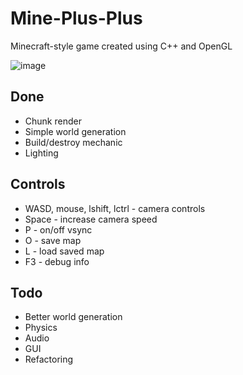 # Mine-Plus-Plus
Minecraft-style game created using C++ and OpenGL

![image](https://user-images.githubusercontent.com/25245692/110043085-3b4a7580-7d60-11eb-9cba-13e3757f81c9.png)

## Done
- Chunk render
- Simple world generation
- Build/destroy mechanic
- Lighting 

## Controls
- WASD, mouse, lshift, lctrl - camera controls
- Space - increase camera speed
- P - on/off vsync
- O - save map
- L - load saved map
- F3 - debug info

## Todo
- Better world generation
- Physics
- Audio
- GUI
- Refactoring
